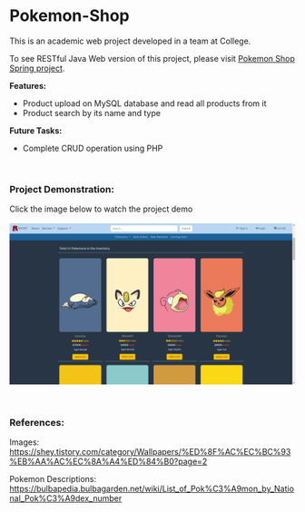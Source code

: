 # Pokemon-Shop
This is an academic web project developed in a team at College.

To see RESTful Java Web version of this project, please visit [Pokemon Shop Spring project](https://github.com/wontaekoh/Pokemon-Shop-Spring).


**Features:**
- Product upload on MySQL database and read all products from it
- Product search by its name and type

**Future Tasks:**
- Complete CRUD operation using PHP

<br>

### Project Demonstration: 
Click the image below to watch the project demo
<br><br>
[<img src="demo-images/Project-poster.png" width="600"/>](https://youtu.be/3zBipxCBseA "Click to Watch!")


<br>

### References:
Images: https://shey.tistory.com/category/Wallpapers/%ED%8F%AC%EC%BC%93%EB%AA%AC%EC%8A%A4%ED%84%B0?page=2

Pokemon Descriptions: https://bulbapedia.bulbagarden.net/wiki/List_of_Pok%C3%A9mon_by_National_Pok%C3%A9dex_number
